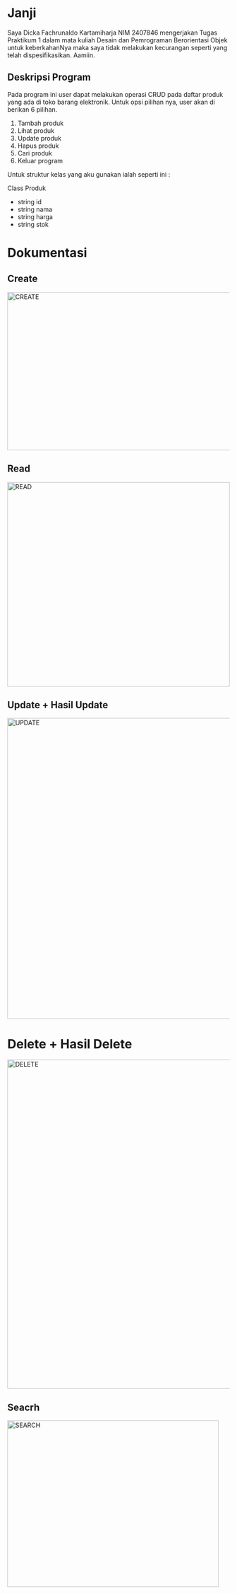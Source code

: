 # Janji
Saya Dicka Fachrunaldo Kartamiharja NIM 2407846 mengerjakan Tugas Praktikum 1 dalam mata kuliah Desain dan Pemrograman Berorientasi Objek untuk keberkahanNya maka saya tidak melakukan kecurangan seperti yang telah dispesifikasikan. Aamiin.

## Deskripsi Program
Pada program ini user dapat melakukan operasi CRUD pada daftar produk yang ada di toko barang elektronik. Untuk opsi pilihan nya, user akan di berikan 6 pilihan.
1. Tambah produk
2. Lihat produk
3. Update produk
4. Hapus produk
5. Cari produk
6. Keluar program

Untuk struktur kelas yang aku gunakan ialah seperti ini :

Class Produk
- string id
- string nama
- string harga
- string stok

# Dokumentasi
## Create
<img width="1416" height="358" alt="CREATE" src="https://github.com/user-attachments/assets/de642d53-bd96-46b1-9664-16d5e3892d57" />

## Read
<img width="504" height="463" alt="READ" src="https://github.com/user-attachments/assets/6c080e23-ccb1-4727-bdb5-29b10d8fbdf5" />

## Update + Hasil Update
<img width="635" height="681" alt="UPDATE" src="https://github.com/user-attachments/assets/ac4542b3-883a-4cc5-9507-5918e5fbf4a9" />

# Delete + Hasil Delete
<img width="672" height="745" alt="DELETE" src="https://github.com/user-attachments/assets/a3f1195b-864c-4d78-aa0e-26362dac75fd" />

## Seacrh
<img width="479" height="377" alt="SEARCH" src="https://github.com/user-attachments/assets/4c5d3140-b87d-4c12-b84e-c88ff5a0d752" />
